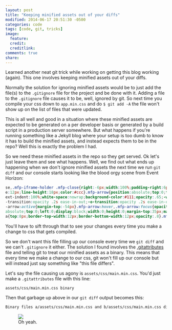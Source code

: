 ```yaml
---
layout: post
title: "Keeping minified assets out of your diffs"
modified: 2014-06-17 20:51:30 -0500
categories: code
tags: [code, git, tricks]
image:
  feature:
  credit:
  creditlink:
comments: true
share:
---
```


Learned another neat git trick while working on getting this blog working (again). This one involves keeping minified assets out of your diffs.

Normally the solution for ignoring minified assets would be to just add the file(s) to the `.gitignore` file for the project and be done with it.
Adding a file to the `.gitignore` file causes it to be, well, ignored by git. So next time you compile your css down to
`app.min.css` and do `$ git add -A` the file won't show up on the list of files that were updated.

This is all well and good in a situation where these minified assets are expected to be generated on a per developer basis or
generated by a build script in a production server somewhere. But what happens if you're running something like a Jekyll blog where your setup
is too dumb to know it has to build the minified assets, and instead expects them to be in the repo? Well this is exactly the problem I had.


So we need these minified assets in the repo so they get served. Ok let's just leave them and see what happens. Well, we find out what ends up happening when we don't ignore minified assets the next time we run `git diff` and our console starts looking like the blood orgy scene from Event Horizon:

```css
se,.mfp-iframe-holder .mfp-close{right:-6px;width:100%;padding-right:6px;color:white;text-align:right}.mfp-counter{position:absolute;top:0;right:0;font-siz
e:12px;line-height:18px;color:#ccc}.mfp-arrow{position:absolute;top:0;top:50%;width:90px;height:110px;padding:0;margin:0;margin-top:-55px;overflow:hidden;t
ext-indent:100%;white-space:nowrap;background-color:#111;opacity:.65;-webkit-transition:opacity .2s ease-in-out;-moz-transition:opacity .2s ease-in-out;-ms
-transition:opacity .2s ease-in-out;-o-transition:opacity .2s ease-in-out;transition:opacity .2s ease-in-out;-webkit-tap-highlight-color:rgba(0,0,0,0)}.mfp
-arrow:active{margin-top:-54px}.mfp-arrow:hover,.mfp-arrow:focus{opacity:1}.mfp-arrow:before,.mfp-arrow:after,.mfp-arrow .mfp-b,.mfp-arrow .mfp-a{position:
absolute;top:0;left:0;display:block;width:0;height:0;margin-top:35px;margin-left:35px;border:solid transparent;content:''}.mfp-arrow:after,.mfp-arrow .mfp-
a{top:8px;border-top-width:12px;border-bottom-width:12px;opacity:.8}.mfp-arrow:before,.mfp-arrow .mfp-b{border-top-width:20px;border-bottom-width:20px}.mfp
```


You'll have to sift through that to see your changes every time you make a change to css that gets compiled.

So we don't want this file filling up our console every time we `git diff` and we can't `.gitignore` it either. The solution I found involves the [.gitattributes](http://git-scm.com/book/en/Customizing-Git-Git-Attributes)
file and telling git to treat our minified assets as a binary. This means that every time we make a change to our css, git won't fill up our console but will instead just say something like "this file differs".

Let's say the file causing us agony is `assets/css/main.min.css`. You'd just make a `.gitattributes` file with this line:

```bash
assets/css/main.min.css binary
```

Then that garbage up above in our `git diff` output becomes this:

```bash
Binary files a/assets/css/main.min.css and b/assets/css/main.min.css differ
```

<figure>
	<img src="{{ site.baseurl }}/images/regular-show-oh.gif">
	<figcaption>Oh yeah.</figcaption>
</figure>